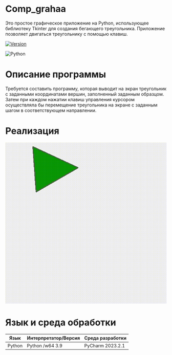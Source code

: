 # Comp_grahaa
Это простое графическое приложение на Python, использующее библиотеку Tkinter для создания бегающего треугольника. Приложение позволяет двигаться треугольнику с помощью клавиш.

[![Version](https://img.shields.io/badge/Version-1.0.0-blue.svg)](https://github.com/ValeriaMordyashova/comp_grahaa)

![Python](https://img.shields.io/badge/Python-3.9-purple)
# Описание программы 
Требуется составить программу, которая выводит на экран треугольник с заданными координатами вершин, заполненный заданным образцом. Затем при каждом нажатии клавиш управления курсором осуществляла бы перемещение треугольника на экране с заданным шагом в соответствующем направлении. 
# Реализация
![GIF](https://raw.githubusercontent.com/ValeriaMordyashova/Comp_grahaa/master/Лабораторная-работа-№1.gif)
# Язык и среда обработки
| Язык | Интерпретатор/Версия | Среда разработки | 
| ------ | ------ | ------ |
| Python | Python /w64 3.9 | PyCharm 2023.2.1 |
